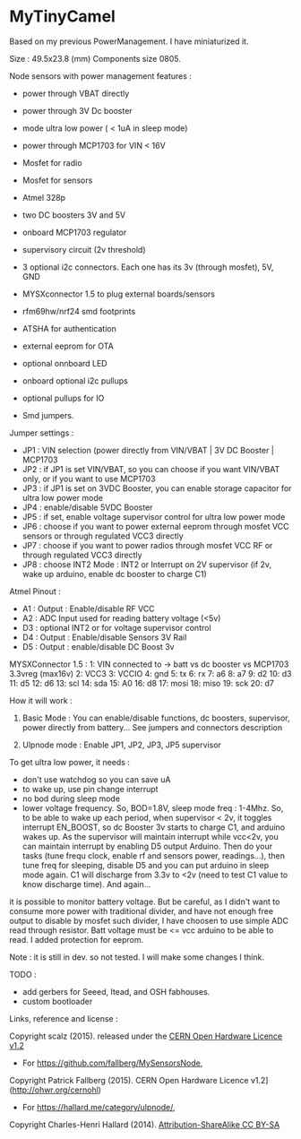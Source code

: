 # MyTinyCamel

Based on my previous PowerManagement. I have miniaturized it.

Size : 49.5x23.8 (mm)
Components size 0805.

Node sensors with power management features : 
- power through VBAT directly
- power through 3V Dc booster
- mode ultra low power ( < 1uA in sleep mode)
- power through MCP1703 for VIN < 16V
- Mosfet for radio
- Mosfet for sensors

- Atmel 328p
- two DC boosters 3V and 5V
- onboard MCP1703 regulator
- supervisory circuit (2v threshold) 
- 3 optional i2c connectors. Each one has its 3v (through mosfet), 5V, GND
- MYSXconnector 1.5 to plug external boards/sensors
- rfm69hw/nrf24 smd footprints
- ATSHA for authentication
- external eeprom for OTA
- optional onnboard LED
- onboard optional i2c pullups
- optional pullups for IO
- Smd jumpers.


Jumper settings :
- JP1 : VIN selection (power directly from VIN/VBAT | 3V DC Booster | MCP1703 
- JP2 : if JP1 is set VIN/VBAT, so you can choose if you want VIN/VBAT only, or if you want to use MCP1703
- JP3 : if JP1 is set on 3VDC Booster, you can enable storage capacitor for ultra low power mode 
- JP4 : enable/disable 5VDC Booster
- JP5 : if set, enable voltage supervisor control for ultra low power mode
- JP6 : choose if you want to power external eeprom through mosfet VCC sensors or through regulated VCC3 directly
- JP7 : choose if you want to power radios through mosfet VCC RF or through regulated VCC3 directly
- JP8 : choose INT2 Mode : INT2 or Interrupt on 2V supervisor (if 2v, wake up arduino, enable dc booster to charge C1) 

Atmel Pinout :
- A1 : Output : Enable/disable RF VCC 
- A2 : ADC Input used for reading battery voltage (<5v)
- D3 : optional INT2 or for voltage supervisor control
- D4 : Output : Enable/disable Sensors 3V Rail 
- D5 : Output : enable/disable DC Boost 3v

MYSXConnector 1.5 : 
1:	VIN connected to -> batt vs dc booster vs MCP1703 3.3vreg (max16v)
2:	VCC3
3:	VCCIO
4:	gnd
5:	tx
6:	rx
7:	a6
8:	a7
9:	d2
10:	d3
11:	d5
12:	d6
13:	scl
14:	sda
15:	A0
16:	d8
17:	mosi
18:	miso
19:	sck
20:	d7


How it will work :

1) Basic Mode : You can enable/disable functions, dc boosters, supervisor, power directly from battery... See jumpers and connectors description

2) Ulpnode mode : Enable JP1, JP2, JP3, JP5 supervisor

To get ultra low power, it needs : 
- don't use watchdog so you can save uA
- to wake up, use pin change interrupt
- no bod during sleep mode
- lower voltage frequency. So, BOD=1.8V, sleep mode freq : 1-4Mhz.
So, to be able to wake up each period, when supervisor < 2v, it toggles interrupt EN_BOOST, so dc Booster 3v starts to charge C1, and arduino wakes up. As the supervisor will maintain interrupt while vcc<2v, you can maintain interrupt by enabling D5 output Arduino. Then do your tasks (tune frequ clock, enable rf and sensors power, readings...), then tune freq for sleeping, disable D5 and you can put arduino in sleep mode again. C1 will discharge from 3.3v to <2v (need to test C1 value to know discharge time). And again...

it is possible to monitor battery voltage. But be careful, as I didn't want to consume more power with traditional divider, and have not enough free output to disable by mosfet such divider, 
I have choosen to use simple ADC read through resistor. Batt voltage must be <= vcc arduino to be able to read. I added protection for eeprom.

Note : it is still in dev. so not tested. I will make some changes I think.



TODO : 
- add gerbers for Seeed, Itead, and OSH fabhouses.
- custom bootloader


Links, reference and license : 

Copyright scalz (2015). released under the [CERN Open Hardware Licence v1.2](http://ohwr.org/cernohl)

- For https://github.com/fallberg/MySensorsNode,

Copyright Patrick Fallberg (2015). CERN Open Hardware Licence v1.2](http://ohwr.org/cernohl)

- For https://hallard.me/category/ulpnode/, 

Copyright Charles-Henri Hallard (2014). [Attribution-ShareAlike CC BY-SA](https://creativecommons.org/licenses/)


